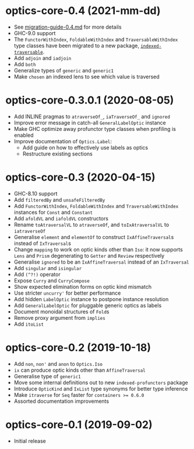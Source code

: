 # optics-core-0.4 (2021-mm-dd)
* See [migration-guide-0.4.md](#FIX-THIS-LINK-TO-GITHUB) for more details
* GHC-9.0 support
* The `FunctorWithIndex`, `FoldableWithIndex` and `TraversableWithIndex` type classes
  have been migrated to a new package,
  [`indexed-traversable`](https://hackage.haskell.org/package/indexed-traversable).
* Add `adjoin` and `iadjoin`
* Add `both`
* Generalize types of `generic` and `generic1`
* Make `chosen` an indexed lens to see which value is traversed

# optics-core-0.3.0.1 (2020-08-05)
* Add INLINE pragmas to `atraverseOf_`, `iaTraverseOf_` and `ignored`
* Improve error message in catch-all `GeneralLabelOptic` instance
* Make GHC optimize away profunctor type classes when profiling is enabled
* Improve documentation of `Optics.Label`:
  - Add guide on how to effectively use labels as optics
  - Restructure existing sections

# optics-core-0.3 (2020-04-15)
* GHC-8.10 support
* Add `filteredBy` and `unsafeFilteredBy`
* Add `FunctorWithIndex`, `FoldableWithIndex` and `TraversableWithIndex`
  instances for `Const` and `Constant`
* Add `afoldVL` and `iafoldVL` constructors
* Rename `toAtraversalVL` to `atraverseOf`, and `toIxAtraversalVL` to `iatraverseOf`
* Generalise `element` and `elementOf` to construct `IxAffineTraversal`s
  instead of `IxTraversal`s
* Change `mapping` to work on optic kinds other than `Iso`: it now supports
  `Lens` and `Prism` degenerating to `Getter` and `Review` respectively
* Generalise `ignored` to be an `IxAffineTraversal` instead of an `IxTraversal`
* Add `singular` and `isingular`
* Add `(^?!)` operator
* Expose `Curry` and `CurryCompose`
* Show expected elimination forms on optic kind mismatch
* Use stricter `uncurry'` for better performance
* Add hidden `LabelOptic` instance to postpone instance resolution
* Add `GeneralLabelOptic` for pluggable generic optics as labels
* Document monoidal structures of `Fold`s
* Remove proxy argument from `implies`
* Add `itoList`

# optics-core-0.2 (2019-10-18)
* Add `non`, `non'` and `anon` to `Optics.Iso`
* `ix` can produce optic kinds other than `AffineTraversal`
* Generalise type of `generic1`
* Move some internal definitions out to new `indexed-profunctors` package
* Introduce `OpticKind` and `IxList` type synonyms for better type inference
* Make `itraverse` for `Seq` faster for `containers >= 0.6.0`
* Assorted documentation improvements

# optics-core-0.1 (2019-09-02)
* Initial release
